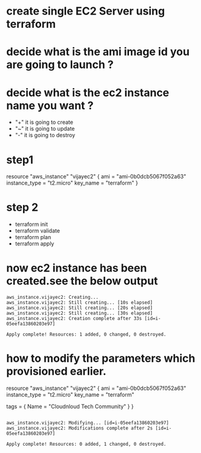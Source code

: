 # create single EC2 Server using terraform

# decide what is the ami image id you are going to launch ?
# decide what is the ec2 instance name you want ?


- "+" it is going to create
- "~" it is going to update
- "-" it is going to destroy


# step1

resource "aws_instance" "vijayec2" {
  ami           = "ami-0b0dcb5067f052a63"
  instance_type = "t2.micro"
  key_name      = "terraform"
}

# step 2 

- terraform init
- terraform validate
- terraform plan
- terraform apply

# now ec2 instance has been created.see the below output

```
aws_instance.vijayec2: Creating...
aws_instance.vijayec2: Still creating... [10s elapsed]
aws_instance.vijayec2: Still creating... [20s elapsed]
aws_instance.vijayec2: Still creating... [30s elapsed]
aws_instance.vijayec2: Creation complete after 33s [id=i-05eefa13860203e97]

Apply complete! Resources: 1 added, 0 changed, 0 destroyed.

```


# how to modify the parameters which provisioned earlier.

resource "aws_instance" "vijayec2" {
  ami           = "ami-0b0dcb5067f052a63"
  instance_type = "t2.micro"
  key_name      = "terraform"

  tags = {
	 Name = "Cloudnloud Tech Community"
 }
}

```

aws_instance.vijayec2: Modifying... [id=i-05eefa13860203e97]
aws_instance.vijayec2: Modifications complete after 2s [id=i-05eefa13860203e97]

Apply complete! Resources: 0 added, 1 changed, 0 destroyed.
```


